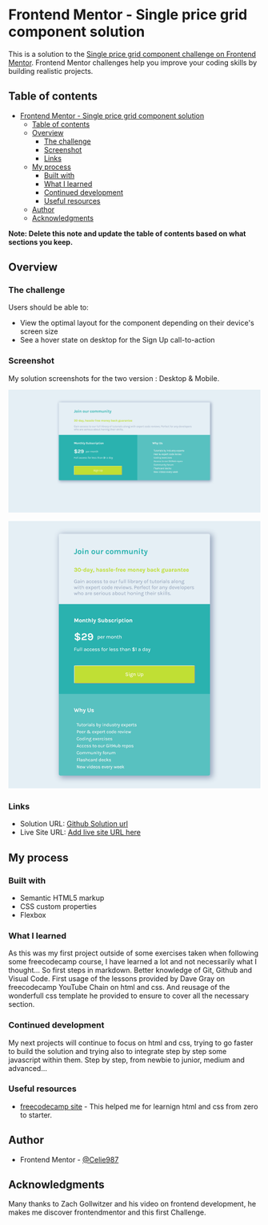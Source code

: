 # Frontend Mentor - Single price grid component solution

This is a solution to the [Single price grid component challenge on Frontend Mentor](https://www.frontendmentor.io/challenges/single-price-grid-component-5ce41129d0ff452fec5abbbc). Frontend Mentor challenges help you improve your coding skills by building realistic projects. 

## Table of contents

- [Frontend Mentor - Single price grid component solution](#frontend-mentor---single-price-grid-component-solution)
  - [Table of contents](#table-of-contents)
  - [Overview](#overview)
    - [The challenge](#the-challenge)
    - [Screenshot](#screenshot)
    - [Links](#links)
  - [My process](#my-process)
    - [Built with](#built-with)
    - [What I learned](#what-i-learned)
    - [Continued development](#continued-development)
    - [Useful resources](#useful-resources)
  - [Author](#author)
  - [Acknowledgments](#acknowledgments)

**Note: Delete this note and update the table of contents based on what sections you keep.**

## Overview

### The challenge

Users should be able to:

- View the optimal layout for the component depending on their device's screen size
- See a hover state on desktop for the Sign Up call-to-action

### Screenshot

My solution screenshots for the two version : Desktop & Mobile.

![Desktop Screenshot](./Screenshots/Desktop%20screenshot%20Frontend%20Mentor%20Single%20Price%20Grid%20Component.png)

![Mobile Screenshot](./Screenshots/Mobile%20screenshot%20Frontend%20Mentor%20Single%20Price%20Grid%20Component.png)


### Links

- Solution URL: [Github Solution url](https://github.com/Celie987/single-price-grid-component-master)
- Live Site URL: [Add live site URL here](https://your-live-site-url.com)

## My process

### Built with

- Semantic HTML5 markup
- CSS custom properties
- Flexbox

### What I learned

As this was my first project outside of some exercises taken when following some freecodecamp course, I have learned a lot and not necessarily what I thought...
So first steps in markdown.
Better knowledge of Git, Github and Visual Code.
First usage of the lessons provided by Dave Gray on freecodecamp YouTube Chain on html and css.
And reusage of the wonderfull css template he provided to ensure to cover all the necessary section.

### Continued development

My next projects will continue to focus on html and css, trying to go faster to build the solution and trying also to integrate step by step some javascript within them.
Step by step, from newbie to junior, medium and advanced...

### Useful resources

- [freecodecamp site](https://www.freecodecamp.org) - This helped me for learnign html and css from zero to starter.

## Author

- Frontend Mentor - [@Celie987](https://www.frontendmentor.io/profile/Celie987)


## Acknowledgments

Many thanks to Zach Gollwitzer and his video on frontend development, he makes me discover frontendmentor and this first Challenge. 

